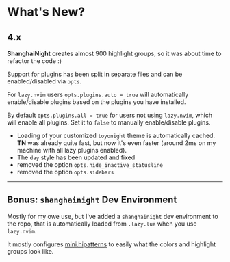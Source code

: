 # What's New?

## 4.x

**ShanghaiNight** creates almost 900 highlight groups, so it was about time to refactor the code :)

Support for plugins has been split in separate files and can be enabled/disabled via `opts`.

For `lazy.nvim` users `opts.plugins.auto = true` will automatically enable/disable plugins
based on the plugins you have installed.

By default `opts.plugins.all = true` for users not using `lazy.nvim`, which will enable all plugins.
Set it to `false` to manually enable/disable plugins.

- Loading of your customized `toyonight` theme is automatically cached.
  **TN** was already quite fast, but now it's even faster (around 2ms on my machine with all lazy plugins enabled).
- The `day` style has been updated and fixed
- removed the option `opts.hide_inactive_statusline`
- removed the option `opts.sidebars`

---

## Bonus: `shanghainight` Dev Environment

Mostly for my owe use, but I've added a `shanghainight` dev environment to the repo,
that is automatically loaded from `.lazy.lua` when you use `lazy.nvim`.

It mostly configures [mini.hipatterns](https://github.com/echasnovski/mini.hipatterns) to easily
what the colors and highlight groups look like.
